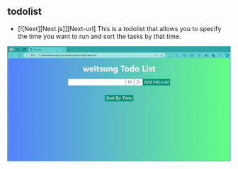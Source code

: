 ## todolist
* [![Next][Next.js]][Next-url]
This is a todolist that allows you to specify the time you want to run and sort the tasks by that time.

![Demo Image](https://github.com/weitsunglin/todolist/blob/main/demo.jpg)

